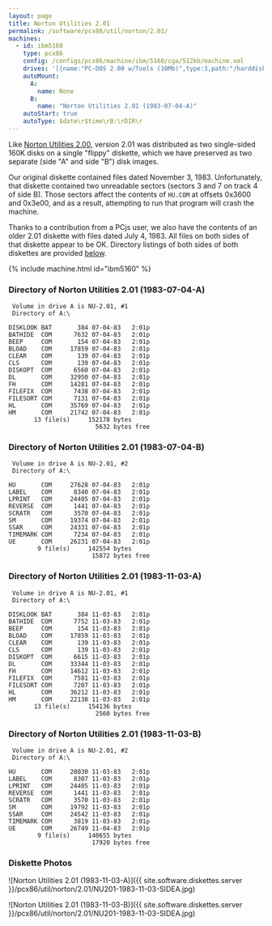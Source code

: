 ```yaml
---
layout: page
title: Norton Utilities 2.01
permalink: /software/pcx86/util/norton/2.01/
machines:
  - id: ibm5160
    type: pcx86
    config: /configs/pcx86/machine/ibm/5160/cga/512kb/machine.xml
    drives: '[{name:"PC-DOS 2.00 w/Tools (10Mb)",type:3,path:"/harddisks/pcx86/10mb/PCDOS200-C400.json"},{name:"MS-DOS 1.x/2.x Source (10Mb)",type:3,path:"/harddisks/pcx86/10mb/MSDOS-SRC.json"}]'
    autoMount:
      A:
        name: None
      B:
        name: "Norton Utilities 2.01 (1983-07-04-A)"
    autoStart: true
    autoType: $date\r$time\rB:\rDIR\r
---
```


Like [Norton Utilities 2.00](../2.00/), version 2.01 was distributed as two single-sided 160K disks on a single "flippy"
diskette, which we have preserved as two separate (side "A" and side "B") disk images.

Our original diskette contained files dated November 3, 1983.  Unfortunately, that diskette contained two unreadable
sectors (sectors 3 and 7 on track 4 of side B).  Those sectors affect the contents of `HU.COM` at offsets 0x3600 and 0x3e00,
and as a result, attempting to run that program will crash the machine.

Thanks to a contribution from a PCjs user, we also have the contents of an older 2.01 diskette with files dated July 4, 1983.
All files on both sides of that diskette appear to be OK.  Directory listings of both sides of both diskettes are provided
[below](#directory-of-norton-utilities-201-1983-07-04-a).

{% include machine.html id="ibm5160" %}

### Directory of Norton Utilities 2.01 (1983-07-04-A)

	 Volume in drive A is NU-2.01, #1
	 Directory of A:\

	DISKLOOK BAT       384 07-04-83   2:01p
	BATHIDE  COM      7632 07-04-83   2:01p
	BEEP     COM       154 07-04-83   2:01p
	BLOAD    COM     17859 07-04-83   2:01p
	CLEAR    COM       139 07-04-83   2:01p
	CLS      COM       139 07-04-83   2:01p
	DISKOPT  COM      6560 07-04-83   2:01p
	DL       COM     32950 07-04-83   2:01p
	FH       COM     14281 07-04-83   2:01p
	FILEFIX  COM      7438 07-04-83   2:01p
	FILESORT COM      7131 07-04-83   2:01p
	HL       COM     35769 07-04-83   2:01p
	HM       COM     21742 07-04-83   2:01p
	       13 file(s)     152178 bytes
	                        5632 bytes free

### Directory of Norton Utilities 2.01 (1983-07-04-B)

	 Volume in drive A is NU-2.01, #2
	 Directory of A:\

	HU       COM     27628 07-04-83   2:01p
	LABEL    COM      8340 07-04-83   2:01p
	LPRINT   COM     24405 07-04-83   2:01p
	REVERSE  COM      1441 07-04-83   2:01p
	SCRATR   COM      3570 07-04-83   2:01p
	SM       COM     19374 07-04-83   2:01p
	SSAR     COM     24331 07-04-83   2:01p
	TIMEMARK COM      7234 07-04-83   2:01p
	UE       COM     26231 07-04-83   2:01p
	        9 file(s)     142554 bytes
	                       15872 bytes free

### Directory of Norton Utilities 2.01 (1983-11-03-A)

	 Volume in drive A is NU-2.01, #1
	 Directory of A:\

	DISKLOOK BAT       384 11-03-83   2:01p
	BATHIDE  COM      7752 11-03-83   2:01p
	BEEP     COM       154 11-03-83   2:01p
	BLOAD    COM     17859 11-03-83   2:01p
	CLEAR    COM       139 11-03-83   2:01p
	CLS      COM       139 11-03-83   2:01p
	DISKOPT  COM      6615 11-03-83   2:01p
	DL       COM     33344 11-03-83   2:01p
	FH       COM     14612 11-03-83   2:01p
	FILEFIX  COM      7581 11-03-83   2:01p
	FILESORT COM      7207 11-03-83   2:01p
	HL       COM     36212 11-03-83   2:01p
	HM       COM     22138 11-03-83   2:01p
	       13 file(s)     154136 bytes
	                        2560 bytes free

### Directory of Norton Utilities 2.01 (1983-11-03-B)

	 Volume in drive A is NU-2.01, #2
	 Directory of A:\

	HU       COM     28030 11-03-83   2:01p
	LABEL    COM      8307 11-03-83   2:01p
	LPRINT   COM     24405 11-03-83   2:01p
	REVERSE  COM      1441 11-03-83   2:01p
	SCRATR   COM      3570 11-03-83   2:01p
	SM       COM     19792 11-03-83   2:01p
	SSAR     COM     24542 11-03-83   2:01p
	TIMEMARK COM      3819 11-03-83   2:01p
	UE       COM     26749 11-04-83   2:01p
	        9 file(s)     140655 bytes
	                       17920 bytes free

### Diskette Photos

![Norton Utilities 2.01 (1983-11-03-A)]({{ site.software.diskettes.server }}/pcx86/util/norton/2.01/NU201-1983-11-03-SIDEA.jpg)

![Norton Utilities 2.01 (1983-11-03-B)]({{ site.software.diskettes.server }}/pcx86/util/norton/2.01/NU201-1983-11-03-SIDEA.jpg)
